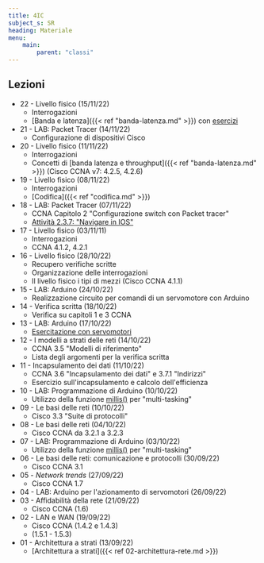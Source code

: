 ```yaml
---
title: 4IC
subject_s: SR
heading: Materiale
menu:
    main:
        parent: "classi"
---
```


## Lezioni
<!-- 
* 
* 23 - Livello fisico (18/11/22)
    * Cablaggio in rame -->
* 22 - Livello fisico (15/11/22)
    * Interrogazioni 
    * [Banda e latenza]({{< ref "banda-latenza.md" >}}) con [esercizi](https://classroom.google.com/c/NTQ3MzU5MjgzNjg5/m/NTcwNzAxNzYxNTUw/details) 
* 21 - LAB: Packet Tracer (14/11/22)
    * Configurazione di dispositivi Cisco
* 20 - Livello fisico (11/11/22)
    * Interrogazioni
    * Concetti di [banda latenza e throughput]({{< ref "banda-latenza.md" >}}) (Cisco CCNA v7: 4.2.5, 4.2.6)
* 19 - Livello fisico (08/11/22)
    * Interrogazioni
    * [Codifica]({{< ref "codifica.md" >}}) 
* 18 - LAB: Packet Tracer (07/11/22)
    * CCNA Capitolo 2 "Configurazione switch con Packet tracer"
    * [Attività 2.3.7: "Navigare in IOS"](https://classroom.google.com/c/NTQ3MzU5MjgzNjg5/a/NTY4NTE1MDYzMTAy/details)
* 17 - Livello fisico (03/11/11)
    * Interrogazioni
    * CCNA 4.1.2, 4.2.1
* 16 - Livello fisico (28/10/22)
    * Recupero verifiche scritte
    * Organizzazione delle interrogazioni
    * Il livello fisico i tipi di mezzi (Cisco CCNA 4.1.1)
* 15 - LAB: Arduino (24/10/22)
    * Realizzazione circuito per comandi di un servomotore con Arduino
* 14 - Verifica scritta (18/10/22)
    * Verifica su capitoli 1 e 3 CCNA 
* 13 - LAB: Arduino (17/10/22)
    * [Esercitazione con servomotori](https://classroom.google.com/c/NTQ3MzU5MjgzNjg5/a/NTU3MTYyNjQ1Mjk4/details)
* 12 - I modelli a strati delle reti (14/10/22)
    * CCNA 3.5 "Modelli di riferimento"
    * Lista degli argomenti per la verifica scritta
* 11 - Incapsulamento dei dati (11/10/22)
    * CCNA 3.6 "Incapsulamento dei dati" e 3.7.1 "Indirizzi"
    * Esercizio sull'incapsulamento e calcolo dell'efficienza
* 10 - LAB: Programmazione di Arduino (10/10/22)
    * Utilizzo della funzione [millis()](https://www.arduino.cc/reference/en/language/functions/time/) per "multi-tasking"
* 09 - Le basi delle reti (10/10/22)
    * Cisco 3.3 "Suite di protocolli"
* 08 - Le basi delle reti (04/10/22)
    * Cisco CCNA da 3.2.1 a 3.2.3
* 07 - LAB: Programmazione di Arduino (03/10/22)
    * Utilizzo della funzione [millis()](https://www.arduino.cc/reference/en/language/functions/time/millis/) per "multi-tasking"
* 06 - Le basi delle reti: comunicazione e protocolli (30/09/22)
    * Cisco CCNA 3.1
* 05 - *Network trends* (27/09/22)
    * Cisco CCNA 1.7
* 04 - LAB: Arduino per l'azionamento di servomotori (26/09/22)
* 03 - Affidabilità della rete (21/09/22)
    * Cisco CCNA (1.6)
* 02 - LAN e WAN (19/09/22)
    * Cisco CCNA (1.4.2 e 1.4.3)
    * (1.5.1 - 1.5.3)
* 01 - Architettura a strati (13/09/22)
    * [Architettura a strati]({{< ref 02-architettura-rete.md >}})
